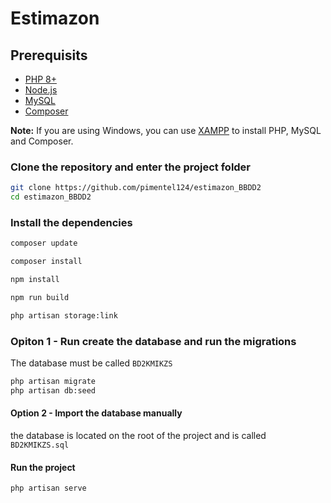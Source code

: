 
# Estimazon

## Prerequisits

- [PHP 8+](https://www.php.net/downloads.php)
- [Node.js](https://nodejs.org/en/download/)
- [MySQL](https://dev.mysql.com/downloads/installer/)
- [Composer](https://getcomposer.org/download/)

**Note:** If you are using Windows, you can use [XAMPP](https://www.apachefriends.org/download.html) to install PHP, MySQL and Composer.

### Clone the repository and enter the project folder

```bash
git clone https://github.com/pimentel124/estimazon_BBDD2
cd estimazon_BBDD2
```

### Install the dependencies

```bash
composer update

composer install

npm install

npm run build

php artisan storage:link

```

### Opiton 1 - Run create the database and run the migrations

The database must be called `BD2KMIKZS`

```bash
php artisan migrate
php artisan db:seed
```

#### Option 2 - Import the database manually

the database is located on the root of the project and is called `BD2KMIKZS.sql`

#### Run the project

```bash
php artisan serve
```
